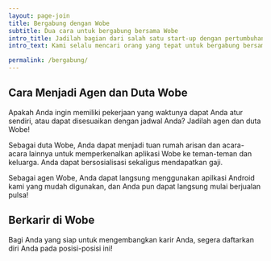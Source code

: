```yaml
---
layout: page-join
title: Bergabung dengan Wobe
subtitle: Dua cara untuk bergabung bersama Wobe
intro_title: Jadilah bagian dari salah satu start-up dengan pertumbuhan tercepat di Indonesia!
intro_text: Kami selalu mencari orang yang tepat untuk bergabung bersama kami. Anda dapat bergabung sebagai agen, Duta Wobe, ataupun sebagai karyawan.  Apapun posisinya, petualangan bersama kami pasti seru dan Anda pasti bisa belajar banyak sekali bersama kami!

permalink: /bergabung/
---
```


## Cara Menjadi Agen dan Duta Wobe
Apakah Anda ingin memiliki pekerjaan yang waktunya dapat Anda atur sendiri, atau dapat disesuaikan dengan jadwal Anda? Jadilah agen dan duta Wobe!

Sebagai duta Wobe, Anda dapat menjadi tuan rumah arisan dan acara-acara lainnya untuk memperkenalkan aplikasi Wobe ke teman-teman dan keluarga. Anda dapat bersosialisasi sekaligus mendapatkan gaji.

Sebagai agen Wobe, Anda dapat langsung menggunakan apilkasi Android kami yang mudah digunakan, dan Anda pun dapat langsung mulai berjualan pulsa!

## Berkarir di Wobe
Bagi Anda yang siap untuk mengembangkan karir Anda, segera daftarkan diri Anda pada posisi-posisi ini!
